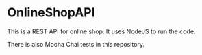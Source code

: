 # OnlineShopAPI

This is a REST API for online shop.
It uses NodeJS to run the code.

There is also Mocha Chai tests in this repository.
